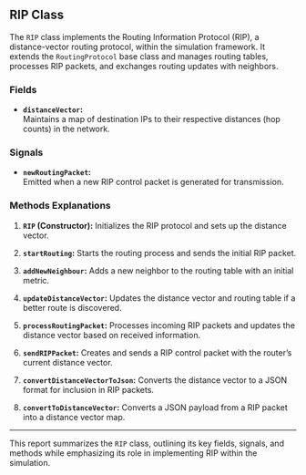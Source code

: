 ## RIP Class

The `RIP` class implements the Routing Information Protocol (RIP), a distance-vector routing protocol, within the simulation framework. It extends the `RoutingProtocol` base class and manages routing tables, processes RIP packets, and exchanges routing updates with neighbors.

### Fields

- **`distanceVector`:**  
  Maintains a map of destination IPs to their respective distances (hop counts) in the network.

### Signals

- **`newRoutingPacket`:**  
  Emitted when a new RIP control packet is generated for transmission.

### Methods Explanations

1. **`RIP` (Constructor):** Initializes the RIP protocol and sets up the distance vector.

2. **`startRouting`:** Starts the routing process and sends the initial RIP packet.

3. **`addNewNeighbour`:** Adds a new neighbor to the routing table with an initial metric.

4. **`updateDistanceVector`:** Updates the distance vector and routing table if a better route is discovered.

5. **`processRoutingPacket`:** Processes incoming RIP packets and updates the distance vector based on received information.

6. **`sendRIPPacket`:** Creates and sends a RIP control packet with the router’s current distance vector.

7. **`convertDistanceVectorToJson`:** Converts the distance vector to a JSON format for inclusion in RIP packets.

8. **`convertToDistanceVector`:** Converts a JSON payload from a RIP packet into a distance vector map. 

---

This report summarizes the `RIP` class, outlining its key fields, signals, and methods while emphasizing its role in implementing RIP within the simulation.